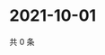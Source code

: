 # 2021-10-01

共 0 条

<!-- BEGIN -->
<!-- 最后更新时间 Fri Oct 01 2021 17:18:07 GMT+0800 (China Standard Time) -->

<!-- END -->
